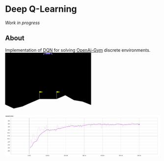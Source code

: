 # Deep Q-Learning
*Work in progress*  
## About  
Implementation of [DQN](https://www.nature.com/nature/journal/v518/n7540/full/nature14236.html?foxtrotcallback=true) for solving [OpenAi-Gym](https://gym.openai.com/) discrete environments.  
<img src="assets/lunar_lander.gif" width="280" height="200" />  
![Lunar reward](assets/lunar_reward.png)  
